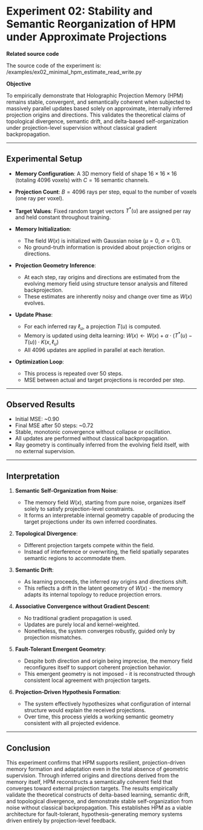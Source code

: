 # Experiment 02: Stability and Semantic Reorganization of HPM under Approximate Projections

**Related source code**  

The source code of the experiment is: /examples/ex02_minimal_hpm_estimate_read_write.py

**Objective**

To empirically demonstrate that Holographic Projection Memory (HPM) remains stable, convergent, and semantically coherent when subjected to massively parallel updates based solely on approximate, internally inferred projection origins and directions. This validates the theoretical claims of topological divergence, semantic drift, and delta-based self-organization under projection-level supervision without classical gradient backpropagation.

---

## Experimental Setup

* **Memory Configuration**: A 3D memory field of shape $16 \times 16 \times 16$ (totaling 4096 voxels) with $C=16$ semantic channels.
* **Projection Count**: $B = 4096$ rays per step, equal to the number of voxels (one ray per voxel).
* **Target Values**: Fixed random target vectors $T^*(u)$ are assigned per ray and held constant throughout training.
* **Memory Initialization**:

  * The field $W(x)$ is initialized with Gaussian noise ($\mu = 0$, $\sigma = 0.1$).
  * No ground-truth information is provided about projection origins or directions.
* **Projection Geometry Inference**:

  * At each step, ray origins and directions are estimated from the evolving memory field using structure tensor analysis and filtered backprojection.
  * These estimates are inherently noisy and change over time as $W(x)$ evolves.
* **Update Phase**:

  * For each inferred ray $\ell_u$, a projection $T(u)$ is computed.
  * Memory is updated using delta learning:
    $W(x) \leftarrow W(x) + \alpha \cdot (T^*(u) - T(u)) \cdot K(x, \ell_u)$
  * All 4096 updates are applied in parallel at each iteration.
* **Optimization Loop**:

  * This process is repeated over 50 steps.
  * MSE between actual and target projections is recorded per step.

---

## Observed Results

* Initial MSE: \~0.90
* Final MSE after 50 steps: \~0.72
* Stable, monotonic convergence without collapse or oscillation.
* All updates are performed without classical backpropagation.
* Ray geometry is continually inferred from the evolving field itself, with no external supervision.

---

## Interpretation

1. **Semantic Self-Organization from Noise**:

   * The memory field $W(x)$, starting from pure noise, organizes itself solely to satisfy projection-level constraints.
   * It forms an interpretable internal geometry capable of producing the target projections under its own inferred coordinates.

2. **Topological Divergence**:

   * Different projection targets compete within the field.
   * Instead of interference or overwriting, the field spatially separates semantic regions to accommodate them.

3. **Semantic Drift**:

   * As learning proceeds, the inferred ray origins and directions shift.
   * This reflects a drift in the latent geometry of $W(x)$ - the memory adapts its internal topology to reduce projection errors.

4. **Associative Convergence without Gradient Descent**:

   * No traditional gradient propagation is used.
   * Updates are purely local and kernel-weighted.
   * Nonetheless, the system converges robustly, guided only by projection mismatches.

5. **Fault-Tolerant Emergent Geometry**:

   * Despite both direction and origin being imprecise, the memory field reconfigures itself to support coherent projection behavior.
   * This emergent geometry is not imposed - it is reconstructed through consistent local agreement with projection targets.

6. **Projection-Driven Hypothesis Formation**:

   * The system effectively hypothesizes what configuration of internal structure would explain the received projections.
   * Over time, this process yields a working semantic geometry consistent with all projected evidence.

---

## Conclusion

This experiment confirms that HPM supports resilient, projection-driven memory formation and adaptation even in the total absence of geometric supervision. Through inferred origins and directions derived from the memory itself, HPM reconstructs a semantically coherent field that converges toward external projection targets. The results empirically validate the theoretical constructs of delta-based learning, semantic drift, and topological divergence, and demonstrate stable self-organization from noise without classical backpropagation. This establishes HPM as a viable architecture for fault-tolerant, hypothesis-generating memory systems driven entirely by projection-level feedback.

